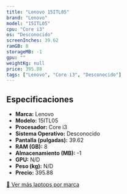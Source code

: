 ```yaml
---
title: "Lenovo 15ITL05"
brand: "Lenovo"
model: "15ITL05"
cpu: "Core i3"
os: "Desconocido"
screenInches: 39.62
ramGB: 8
storageMB: -1
gpu: ""
weightKg: null
price: 395.88
tags: ["Lenovo", "Core i3", "Desconocido"]
---
```

## Especificaciones

- **Marca:** Lenovo
- **Modelo:** 15ITL05
- **Procesador:** Core i3
- **Sistema Operativo:** Desconocido
- **Pantalla (pulgadas):** 39.62
- **RAM (GB):** 8
- **Almacenamiento (MB):** -1
- **GPU:** N/D
- **Peso (kg):** N/D
- **Precio:** 395.88

[:rocket: Ver más laptops por marca](/brand/lenovo)
